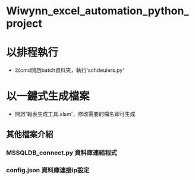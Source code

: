 # Wiwynn_excel_automation_python_project
 # 以排程執行
 * 以cmd開啟batch資料夾，執行'schdeulers.py'
 # 以一鍵式生成檔案
 * 開啟'報表生成工具.xlsm'，修改需要的檔名即可生成
 ## 其他檔案介紹
 ### MSSQLDB_connect.py 資料庫連結程式
 ### config.json 資料庫連接ip設定
